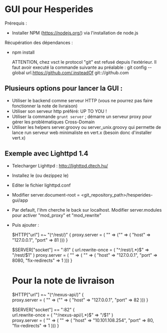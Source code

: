 GUI pour Hesperides
===================

Prérequis :
* Installer NPM (https://nodejs.org/) via l'installation de node.js

Récupération des dépendances :
* npm install 


	ATTENTION, chez vsct le protocol "git" est refusé depuis l'extérieur.
	Il faut avoir executé la commande suivante au préalable :
	git config --global url.https://github.com/.insteadOf git:://github.com

Plusieurs options pour lancer la GUI :
--------------------------------------

* Utiliser le backend comme serveur HTTP (vous ne pourrez pas faire fonctionner la note de livraison)
* Utiliser son serveur http préféré: UP TO YOU !
* Utiliser la commande `grunt server` ; démarre un serveur proxy pour gérer les problématiques Cross-Domain
* Utiliser les helpers server.groovy ou server_unix.groovy qui permette de lance run serveur web minimaliste en vert.x (besoin donc d'installer vert.x)

Exemple avec Lighttpd 1.4
-------------------------
* Telecharger Lighttpd : http://lighttpd.dtech.hu/
* Installez le (ou dezippez le)
* Editer le fichier lighttpd.conf
* Modifier server.document-root = <git_repository_path>/hesperides-gui/app
* Par default, l'ihm cherche le back sur localhost. Modifier server.modules pour activer "mod_proxy" et "mod_rewrite"
* Puis ajouter :

    $HTTP["url"] =~ "(^/rest/)" {
      proxy.server  = ( "" => ("" => ( "host" => "127.0.0.1", "port" => 81 )))
    }

    $SERVER["socket"] == ":81" {
      url.rewrite-once = ( "^/rest/(.*)$" => "/rest/$1" )
      proxy.server  = ( "" => ( "" => ( "host" => "127.0.0.1", "port" => 8080, "fix-redirects" => 1 )))
    }
    
    # Pour la note de livraison
    $HTTP["url"] =~ "(^/nexus-api/)" {   
      proxy.server  = ( "" => ("" => ( "host" => "127.0.0.1", "port" => 82 ))) 
    }
    
    $SERVER["socket"] == ":82" {   
      url.rewrite-once = ( "^/nexus-api/(.*)$" => "/$1" )   
      proxy.server  = ( "" => ( "" => ( "host" => "10.101.108.254", "port" => 80, "fix-redirects" => 1 ))) 
    }